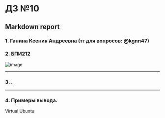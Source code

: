 #  ДЗ №10
## Markdown report <br>

### 1. Ганина Ксения Андреевна (тг для вопросов: @kgnn47) <br>
### 2. БПИ212 <br>

![image](https://user-images.githubusercontent.com/114473740/232320830-b5ec54e9-c9e4-4c9a-94c1-5c9b8567bd67.png)

________________________

### 3. . <br>


________________________

### 4. Примеры вывода. <br>

Virtual Ubuntu <br>


